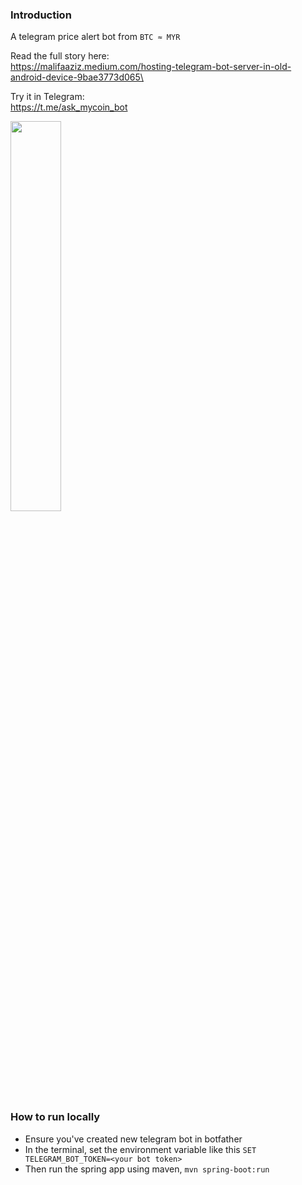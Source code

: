 ### Introduction
A telegram price alert bot from `BTC ≈ MYR`

Read the full story here:\
https://malifaaziz.medium.com/hosting-telegram-bot-server-in-old-android-device-9bae3773d065\

Try it in Telegram:\
https://t.me/ask_mycoin_bot

<img src="https://miro.medium.com/max/1182/1*TUKRyy5jYJ858oNpQ_EEOA.jpeg" width="40%" target="_blank" />

### How to run locally
- Ensure you've created new telegram bot in botfather
- In the terminal, set the environment variable like this `SET TELEGRAM_BOT_TOKEN=<your bot token>`
- Then run the spring app using maven, `mvn spring-boot:run`
